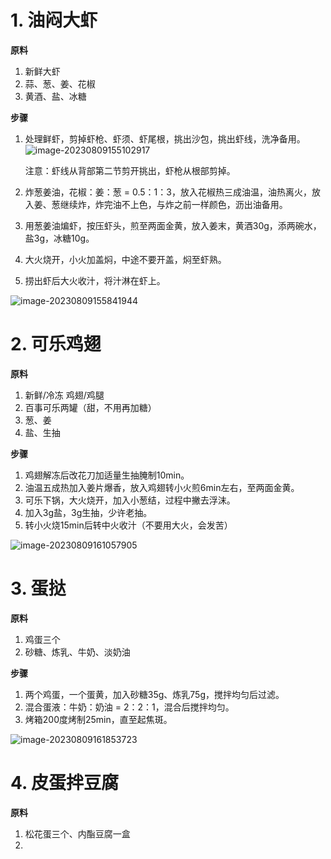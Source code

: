 # 1. 油闷大虾

**原料**

1. 新鲜大虾
2. 蒜、葱、姜、花椒
3. 黄酒、盐、冰糖

**步骤**

1. 处理鲜虾，剪掉虾枪、虾须、虾尾根，挑出沙包，挑出虾线，洗净备用。![image-20230809155102917](D:\typora\图片\image-20230809155102917.png)

   注意：虾线从背部第二节剪开挑出，虾枪从根部剪掉。

2. 炸葱姜油，花椒：姜：葱 = 0.5：1：3，放入花椒热三成油温，油热离火，放入姜、葱继续炸，炸完油不上色，与炸之前一样颜色，沥出油备用。

3. 用葱姜油煸虾，按压虾头，煎至两面金黄，放入姜末，黄酒30g，添两碗水，盐3g，冰糖10g。

4. 大火烧开，小火加盖焖，中途不要开盖，焖至虾熟。

5. 捞出虾后大火收汁，将汁淋在虾上。

![image-20230809155841944](D:\typora\图片\image-20230809155841944.png)



# 2. 可乐鸡翅

**原料**

1. 新鲜/冷冻 鸡翅/鸡腿
2. 百事可乐两罐（甜，不用再加糖）
3. 葱、姜
4. 盐、生抽

**步骤**

1. 鸡翅解冻后改花刀加适量生抽腌制10min。
2. 油温五成热加入姜片爆香，放入鸡翅转小火煎6min左右，至两面金黄。
3. 可乐下锅，大火烧开，加入小葱结，过程中撇去浮沫。
4. 加入3g盐，3g生抽，少许老抽。
5. 转小火烧15min后转中火收汁（不要用大火，会发苦）

![image-20230809161057905](D:\typora\图片\image-20230809161057905.png)



# 3. 蛋挞

**原料**

1. 鸡蛋三个
2. 砂糖、炼乳、牛奶、淡奶油

**步骤**

1. 两个鸡蛋，一个蛋黄，加入砂糖35g、炼乳75g，搅拌均匀后过滤。
2. 混合蛋液：牛奶：奶油 = 2：2：1，混合后搅拌均匀。
3. 烤箱200度烤制25min，直至起焦斑。

![image-20230809161853723](D:\typora\图片\image-20230809161853723.png)



# 4. 皮蛋拌豆腐

**原料**

1. 松花蛋三个、内酯豆腐一盒
2. 